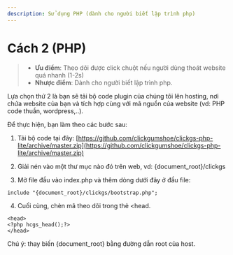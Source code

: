 ```yaml
---
description: Sử dụng PHP (dành cho người biết lập trình php)
---
```


# Cách 2 \(PHP\)

> * **Ưu điểm**: Theo dõi được click chuột nếu người dùng thoát website quá nhanh \(1-2s\)
> * **Nhược điểm**: Dành cho người biết lập trình php.

Lựa chọn thứ 2 là bạn sẽ tải bộ code plugin của chúng tôi lên hosting, nơi chứa website của bạn và tích hợp cùng với mã nguồn của website \(vd: PHP code thuần, wordpress,..\).

Để thực hiện, bạn làm theo các bước sau:

1. Tải bộ code tại đây: [https://github.com/clickgumshoe/clickgs-php-lite/archive/master.zip](https://github.com/clickgumshoe/clickgs-php-lite/archive/master.zip)

2. Giải nén vào một thư mục nào đó trên web, vd: {document\_root}/clickgs

3. Mở file đầu vào index.php và thêm dòng dưới đây ở đầu file:

```text
include "{document_root}/clickgs/bootstrap.php";
```

4. Cuối cùng, chèn mã theo dõi trong thẻ &lt;head.

```text
<head>
<?php hcgs_head();?>
</head>
```

Chú ý: thay biến {document\_root} bằng đường dẫn root của host.

